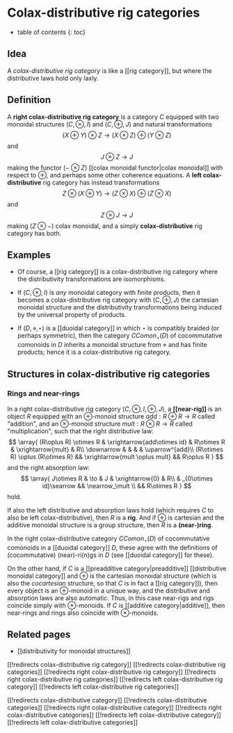 # Colax-distributive rig categories

* table of contents
{: toc}

## Idea

A *colax-distributive rig category* is like a [[rig category]], but where the distributive laws hold only laxly.

## Definition

A **right colax-distributive rig category** is a category $C$ equipped with two monoidal structures $(C,\otimes,I)$ and $(C,\oplus,J)$ and natural transformations
$$ (X\oplus Y) \otimes Z \to (X\otimes Z) \oplus (Y\otimes Z) $$
and
$$ J \otimes Z \to J $$
making the functor $(-\otimes Z)$ [[colax monoidal functor|colax monoidal]] with respect to $\oplus$, and perhaps some other coherence equations.  A **left colax-distributive** rig category has instead transformations
$$ Z \otimes  (X\oplus Y) \to (Z\otimes X) \oplus (Z\otimes X) $$
and
$$ Z \otimes J \to J$$
making $(Z\otimes -)$ colax monoidal, and a simply **colax-distributive** rig category has both.

## Examples

* Of course, a [[rig category]] is a colax-distributive rig category where the distributivity transformations are isomorphisms.

* If $(C,\otimes,I)$ is *any* monoidal category with finite products, then it becomes a colax-distributive rig category with $(C,\oplus,J)$ the cartesian monoidal structure and the distributivity transformations being induced by the universal property of products.

* If $(D,\diamond,\star)$ is a [[duoidal category]] in which $\star$ is compatibly braided (or perhaps symmetric), then the category $CComon_\star(D)$ of cocommutative comonoids in $D$ inherits a monoidal structure from $\diamond$ and has finite products; hence it is a colax-distributive rig category.

## Structures in colax-distributive rig categories

### Rings and near-rings

In a right colax-distributive rig category $(C,\otimes,I,\oplus,J)$, a **[[near-rig]]** is an object $R$ equipped with an $\oplus$-monoid structure $add:R\oplus R \to R$ called "addition", and an $\otimes$-monoid structure $mult : R\otimes R \to R$ called "multiplication", such that the right distributive law:
$$ \array{
    (R\oplus R) \otimes R & \xrightarrow{add\otimes id} &
    R\otimes R & \xrightarrow{mult} &
    R\\
    \downarrow & & & &
    \uparrow^{add}\\
    (R\otimes R) \oplus (R\otimes R) && \xrightarrow{mult \oplus mult} &&
    R\oplus R
  }
  $$
and the right absorption law:
  $$ \array{ 
    J\otimes R & \to &
    J & \xrightarrow{0} &
    R\\
    & _{0\otimes id}\searrow && \nearrow_\mult \\
    && R\otimes R
  }
  $$
hold.

If also the left distributive and absorption laws hold (which requires $C$ to also be left colax-distributive), then $R$ is a **rig**.  And if $\oplus$ is cartesian and the additive monoidal structure is a group structure, then $R$ is a **(near-)ring**.

In the right colax-distributive category $CComon_\star(D)$ of cocommutative comonoids in a [[duoidal category]] $D$, these agree with the definitions of (cocommutative) (near)-ri(n)gs in $D$ (see [[duoidal category]] for these).

On the other hand, if $C$ is a [[preadditive category|preadditive]] [[distributive monoidal category]] and $\oplus$ is the cartesian monoidal structure (which is also the *cocartesian* structure, so that $C$ is in fact a [[rig category]]), then every object is an $\oplus$-monoid in a unique way, and the distributive and absorption laws are also automatic.  Thus, in this case near-rigs and rigs coincide simply with $\otimes$-monoids.  If $C$ is [[additive category|additive]], then near-rings and rings also coincide with $\otimes$-monoids.


## Related pages

* [[distributivity for monoidal structures]]


[[!redirects colax-distributive rig category]]
[[!redirects colax-distributive rig categories]]
[[!redirects right colax-distributive rig category]]
[[!redirects right colax-distributive rig categories]]
[[!redirects left colax-distributive rig category]]
[[!redirects left colax-distributive rig categories]]

[[!redirects colax-distributive category]]
[[!redirects colax-distributive categories]]
[[!redirects right colax-distributive category]]
[[!redirects right colax-distributive categories]]
[[!redirects left colax-distributive category]]
[[!redirects left colax-distributive categories]]
